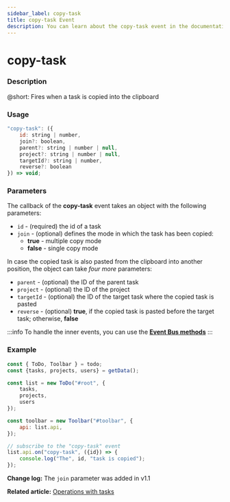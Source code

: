```yaml
---
sidebar_label: copy-task
title: copy-task Event
description: You can learn about the copy-task event in the documentation of the DHTMLX JavaScript To Do List library. Browse developer guides and API reference, try out code examples and live demos, and download a free 30-day evaluation version of DHTMLX To Do List.
---
```


# copy-task

### Description

@short: Fires when a task is copied into the clipboard

### Usage

~~~js
"copy-task": ({
    id: string | number,
    join?: boolean,
    parent?: string | number | null,
    project?: string | number | null,
    targetId?: string | number,
    reverse?: boolean
}) => void;
~~~

### Parameters

The callback of the **copy-task** event takes an object with the following parameters:

- `id` - (required) the id of a task
- `join` - (optional) defines the mode in which the task has been copied: 
    - **true** - multiple copy mode
    - **false** - single copy mode

In case the copied task is also pasted from the clipboard into another position, the object can take *four more* parameters:

- `parent` - (optional) the ID of the parent task
- `project` - (optional) the ID of the project
- `targetId` - (optional) the ID of the target task where the copied task is pasted
- `reverse` - (optional) **true**, if the copied task is pasted before the target task; otherwise, **false**

:::info
To handle the inner events, you can use the [**Event Bus methods**](category/event-bus-methods.md)
:::

### Example

~~~js {15-17}
const { ToDo, Toolbar } = todo;
const {tasks, projects, users} = getData();

const list = new ToDo("#root", {
	tasks,
    projects,
    users
});

const toolbar = new Toolbar("#toolbar", {
	api: list.api,
});

// subscribe to the "copy-task" event
list.api.on("copy-task", ({id}) => {
    console.log("The", id, "task is copied"); 
});
~~~ 

**Change log:** The `join` parameter was added in v1.1

**Related article:** [Operations with tasks](guides/task_operations.md#copyingpasting-a-task)
